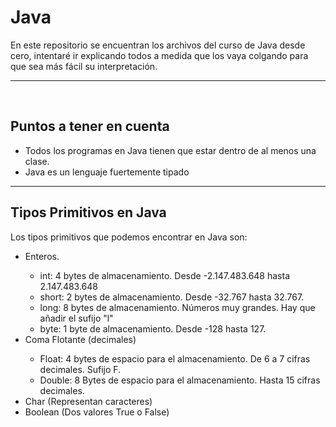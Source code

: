 # Java
En este repositorio se encuentran los archivos del curso de Java desde cero, intentaré ir explicando todos a medida que los vaya colgando para que sea más fácil su interpretación.

<hr><br>

## Puntos a tener en cuenta

<ul>
    <li>Todos los programas en Java tienen que estar dentro de al menos una clase.</li>
    <li>Java es un lenguaje fuertemente tipado</li>
</ul>
<hr>

## Tipos Primitivos en Java
<p>Los tipos primitivos que podemos encontrar en Java son: </p>

<ul>
    <li>Enteros.</li>
        <ul>
            <li>int: 4 bytes de almacenamiento. Desde -2.147.483.648 hasta 2.147.483.648</li>
            <li>short: 2 bytes de almacenamiento. Desde -32.767 hasta 32.767.</li>
            <li>long: 8 bytes de almacenamiento. Números muy grandes. Hay que añadir el sufijo "l"</li>
            <li>byte: 1 byte de almacenamiento. Desde -128 hasta 127.</li> 
        </ul>
    <li>Coma Flotante (decimales)</li>
        <ul>
            <li>Float: 4 bytes de espacio para el almacenamiento. De 6 a 7 cifras decimales. Sufijo F.</li>
            <li>Double: 8 Bytes de espacio para el almacenamiento. Hasta 15 cifras decimales.</li>
        </ul>
    <li>Char (Representan caracteres)</li>
    <li>Boolean (Dos valores True o False)</li>
</ul>




